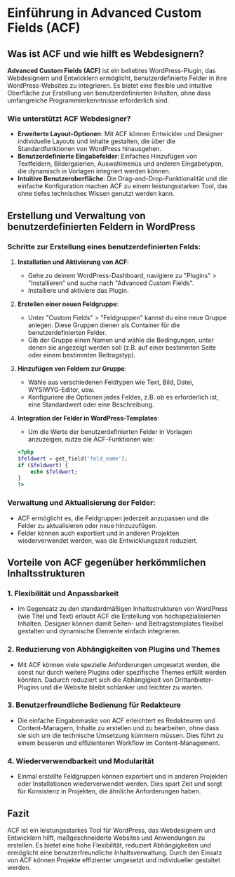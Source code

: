 
# Einführung in Advanced Custom Fields (ACF)

## Was ist ACF und wie hilft es Webdesignern?

**Advanced Custom Fields (ACF)** ist ein beliebtes WordPress-Plugin, das Webdesignern und Entwicklern ermöglicht, benutzerdefinierte Felder in ihre WordPress-Websites zu integrieren. Es bietet eine flexible und intuitive Oberfläche zur Erstellung von benutzerdefinierten Inhalten, ohne dass umfangreiche Programmierkenntnisse erforderlich sind.

### Wie unterstützt ACF Webdesigner?
- **Erweiterte Layout-Optionen**: Mit ACF können Entwickler und Designer individuelle Layouts und Inhalte gestalten, die über die Standardfunktionen von WordPress hinausgehen.
- **Benutzerdefinierte Eingabefelder**: Einfaches Hinzufügen von Textfeldern, Bildergalerien, Auswahlmenüs und anderen Eingabetypen, die dynamisch in Vorlagen integriert werden können.
- **Intuitive Benutzeroberfläche**: Die Drag-and-Drop-Funktionalität und die einfache Konfiguration machen ACF zu einem leistungsstarken Tool, das ohne tiefes technisches Wissen genutzt werden kann.

## Erstellung und Verwaltung von benutzerdefinierten Feldern in WordPress

### Schritte zur Erstellung eines benutzerdefinierten Felds:

1. **Installation und Aktivierung von ACF**:
   - Gehe zu deinem WordPress-Dashboard, navigiere zu "Plugins" > "Installieren" und suche nach "Advanced Custom Fields".
   - Installiere und aktiviere das Plugin.

2. **Erstellen einer neuen Feldgruppe**:
   - Unter "Custom Fields" > "Feldgruppen" kannst du eine neue Gruppe anlegen. Diese Gruppen dienen als Container für die benutzerdefinierten Felder.
   - Gib der Gruppe einen Namen und wähle die Bedingungen, unter denen sie angezeigt werden soll (z.B. auf einer bestimmten Seite oder einem bestimmten Beitragstyp).

3. **Hinzufügen von Feldern zur Gruppe**:
   - Wähle aus verschiedenen Feldtypen wie Text, Bild, Datei, WYSIWYG-Editor, usw.
   - Konfiguriere die Optionen jedes Feldes, z.B. ob es erforderlich ist, eine Standardwert oder eine Beschreibung.

4. **Integration der Felder in WordPress-Templates**:
   - Um die Werte der benutzerdefinierten Felder in Vorlagen anzuzeigen, nutze die ACF-Funktionen wie:
   ```php
   <?php
   $feldwert = get_field('feld_name');
   if ($feldwert) {
       echo $feldwert;
   }
   ?>
   ```

### Verwaltung und Aktualisierung der Felder:
- ACF ermöglicht es, die Feldgruppen jederzeit anzupassen und die Felder zu aktualisieren oder neue hinzuzufügen.
- Felder können auch exportiert und in anderen Projekten wiederverwendet werden, was die Entwicklungszeit reduziert.

## Vorteile von ACF gegenüber herkömmlichen Inhaltsstrukturen

### 1. **Flexibilität und Anpassbarkeit**
   - Im Gegensatz zu den standardmäßigen Inhaltsstrukturen von WordPress (wie Titel und Text) erlaubt ACF die Erstellung von hochspezialisierten Inhalten. Designer können damit Seiten- und Beitragstemplates flexibel gestalten und dynamische Elemente einfach integrieren.

### 2. **Reduzierung von Abhängigkeiten von Plugins und Themes**
   - Mit ACF können viele spezielle Anforderungen umgesetzt werden, die sonst nur durch weitere Plugins oder spezifische Themes erfüllt werden könnten. Dadurch reduziert sich die Abhängigkeit von Drittanbieter-Plugins und die Website bleibt schlanker und leichter zu warten.

### 3. **Benutzerfreundliche Bedienung für Redakteure**
   - Die einfache Eingabemaske von ACF erleichtert es Redakteuren und Content-Managern, Inhalte zu erstellen und zu bearbeiten, ohne dass sie sich um die technische Umsetzung kümmern müssen. Dies führt zu einem besseren und effizienteren Workflow im Content-Management.

### 4. **Wiederverwendbarkeit und Modularität**
   - Einmal erstellte Feldgruppen können exportiert und in anderen Projekten oder Installationen wiederverwendet werden. Dies spart Zeit und sorgt für Konsistenz in Projekten, die ähnliche Anforderungen haben.

## Fazit

ACF ist ein leistungsstarkes Tool für WordPress, das Webdesignern und Entwicklern hilft, maßgeschneiderte Websites und Anwendungen zu erstellen. Es bietet eine hohe Flexibilität, reduziert Abhängigkeiten und ermöglicht eine benutzerfreundliche Inhaltsverwaltung. Durch den Einsatz von ACF können Projekte effizienter umgesetzt und individueller gestaltet werden.
